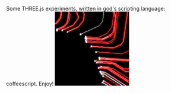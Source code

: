 Some THREE.js experiments, written in god's scripting language: coffeescript.
Enjoy!
[![Followers](/z_images/shots/follow.png)](http://bobbyroe.com/three/followers/v9a/)